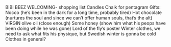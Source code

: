BIBI BEEZ WELCOMING- shopping list
Candles 
Chalk for pentagram
Gifts:
Nocco (he’s been in the dark for a long time, probably tired)
Hot chocolate (nurtures the soul and since we can’t offer human souls, that’s the alt)
VIRGIN olive oil (close enough)
Some honey (show him what his peops have been doing while he was gone)
Lord of the fly’s poster
Winter clothes, we need to ask what fits his physique, but Swedish winter is gonna be cold
Clothes in general? 